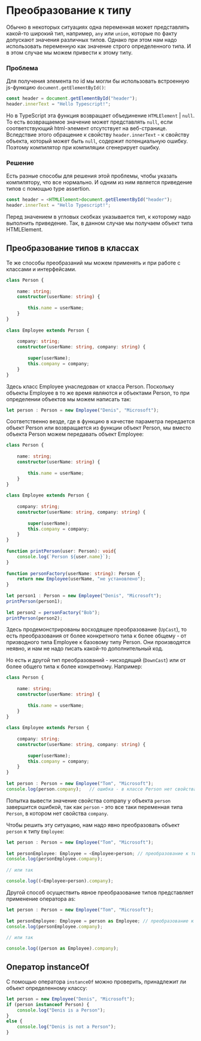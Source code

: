 # Преобразование к типу
Обычно в некоторых ситуациях одна переменная может представлять какой-то широкий тип, например, `any` или `union`, которые по факту допускают значения различных типов. Однако при этом нам надо использовать переменную как значение строго определенного типа. И в этом случае мы можем привести к этому типу.

### Проблема
Для получения элемента по id мы могли бы использовать встроенную js-функцию `document.getElementById()`:

```ts
const header = document.getElementById("header");
header.innerText = "Hello Typescript!";
```

Но в TypeScript эта функция возвращает объединение `HTMLElement` | `null`. То есть возвращаемое значение может представлять `null`, если соответствующий html-элемент отсутствует на веб-странице. Вследствие этого обращение к свойству `header.innerText` - к свойству объекта, который может быть `null`, содержит потенциальную ошибку. Поэтому компилятор при компиляции сгенерирует ошибку.

### Решение
Есть разные способы для решения этой проблемы, чтобы указать компилятору, что все нормально. И одним из ним является приведение типов с помощью type assertion.

```ts
const header = <HTMLElement>document.getElementById("header");
header.innerText = "Hello Typescript!";
```

Перед значением в угловых скобках указывается тип, к которому надо выполнить приведение. Так, в данном случае мы получаем объект типа HTMLElement.


## Преобразование типов в классах
Те же способы преобразаний мы можем применять и при работе с классами и интерфейсами.

```ts
class Person {
  
    name: string;
    constructor(userName: string) {
  
        this.name = userName;
    }
}
  
class Employee extends Person {
  
    company: string;
    constructor(userName: string, company: string) {
  
        super(userName);
        this.company = company;
    }
}
```

Здесь класс Employee унаследован от класса Person. Поскольку объекты Employee в то же время являются и объектами Person, то при определении объектов мы можем написать так:

```ts
let person : Person = new Employee("Denis", "Microsoft");
```

Соответственно везде, где в функцию в качестве параметра передается объект Person или возвращается из функции объект Person, мы вместо объекта Person можем передавать объект Employee:

```ts
class Person {
  
    name: string;
    constructor(userName: string) {
  
        this.name = userName;
    }
}
  
class Employee extends Person {
  
    company: string;
    constructor(userName: string, company: string) {
  
        super(userName);
        this.company = company;
    }
}
 
function printPerson(user: Person): void{
    console.log(`Person ${user.name}`);
}
  
function personFactory(userName: string): Person {
    return new Employee(userName, "не установлено");
}
  
let person1 : Person = new Employee("Denis", "Microsoft");
printPerson(person1);
 
let person2 = personFactory("Bob");
printPerson(person2);
```

Здесь продемонстрированы восходящее преобразование (`UpCast`), то есть преобразования от более конкретного типа к более общему - от призводного типа Employee к базовому типу Person. Они производятся неявно, и нам не надо писать какой-то дополнительный код.

Но есть и другой тип преобразований - нисходящий (`DownCast`) или от более общего типа к более конкретному. Например:

```ts
class Person {
  
    name: string;
    constructor(userName: string) {
  
        this.name = userName;
    }
}
  
class Employee extends Person {
  
    company: string;
    constructor(userName: string, company: string) {
  
        super(userName);
        this.company = company;
    }
}
 
let person : Person = new Employee("Tom", "Microsoft");
console.log(person.company);   // ошибка - в классе Person нет свойства company
```

Попытка вывести значение свойства company у объекта `person` завершится ошибкой, так как `person` - это все таки переменная типа `Person`, в котором нет свойства `company`.

Чтобы решить эту ситуацию, нам надо явно преобразовать объект `person` к типу `Employee`:

```ts
let person : Person = new Employee("Tom", "Microsoft");
 
let personEmployee: Employee = <Employee>person; // преобразование к типу Employee
console.log(personEmployee.company);
  
// или так

console.log((<Employee>person).company);
```

Другой способ осуществить явное преобразование типов представляет применение оператора as:

```ts
let person : Person = new Employee("Tom", "Microsoft");
 
let personEmployee: Employee = person as Employee; // преобразование к типу Employee
console.log(personEmployee.company);
  
// или так

console.log((person as Employee).company);
```

## Оператор instanceOf

С помощью оператора `instanceOf` можно проверить, принадлежит ли объект определенному классу:

```ts
let person = new Employee("Denis", "Microsoft");
if (person instanceof Person) {
    console.log("Denis is a Person");
}
else {
    console.log("Denis is not a Person");
}
```

